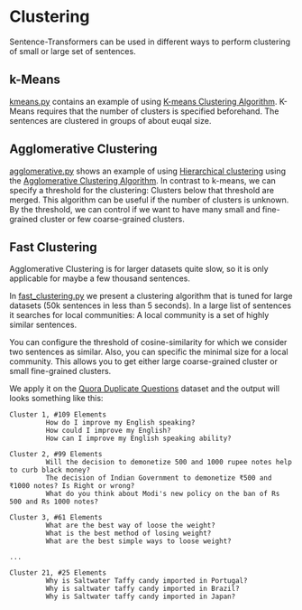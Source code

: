 # Clustering
Sentence-Transformers can be used in different ways to perform clustering of small or large set of sentences.

## k-Means
[kmeans.py](kmeans.py) contains an example of using [K-means Clustering Algorithm](https://scikit-learn.org/stable/modules/clustering.html#k-means). K-Means requires that the number of clusters is specified beforehand. The sentences are clustered in groups of about euqal size.
 
## Agglomerative Clustering
[agglomerative.py](agglomerative.py) shows an example of using [Hierarchical clustering](https://scikit-learn.org/stable/modules/clustering.html#hierarchical-clustering) using the [Agglomerative Clustering  Algorithm](https://scikit-learn.org/stable/modules/generated/sklearn.cluster.AgglomerativeClustering.html#sklearn.cluster.AgglomerativeClustering). In contrast to k-means, we can specify a threshold for the clustering: Clusters below that threshold are merged. This algorithm can be useful if the number of clusters is unknown. By the threshold, we can control if we want to have many small and fine-grained cluster or few coarse-grained clusters.

## Fast Clustering

Agglomerative Clustering is for larger datasets quite slow, so it is only applicable for maybe a few thousand sentences.

In [fast_clustering.py](fast_clustering.py) we present a clustering algorithm that is tuned for large datasets (50k sentences in less than 5 seconds). In a large list of sentences it searches for local communities: A local community is a set of highly similar sentences. 

You can configure the threshold of cosine-similarity for which we consider two sentences as similar. Also, you can specific the minimal size for a local community. This allows you to get either large coarse-grained cluster or small fine-grained clusters. 

We apply it on the [Quora Duplicate Questions](https://www.quora.com/q/quoradata/First-Quora-Dataset-Release-Question-Pairs) dataset and the output will looks something like this:

```
Cluster 1, #109 Elements
         How do I improve my English speaking?
         How could I improve my English?
         How can I improve my English speaking ability?

Cluster 2, #99 Elements
         Will the decision to demonetize 500 and 1000 rupee notes help to curb black money?
         The decision of Indian Government to demonetize ₹500 and ₹1000 notes? Is Right or wrong?
         What do you think about Modi's new policy on the ban of Rs 500 and Rs 1000 notes?

Cluster 3, #61 Elements
         What are the best way of loose the weight?
         What is the best method of losing weight?
         What are the best simple ways to loose weight?

...

Cluster 21, #25 Elements
         Why is Saltwater Taffy candy imported in Portugal?
         Why is saltwater taffy candy imported in Brazil?
         Why is Saltwater taffy candy imported in Japan?
```